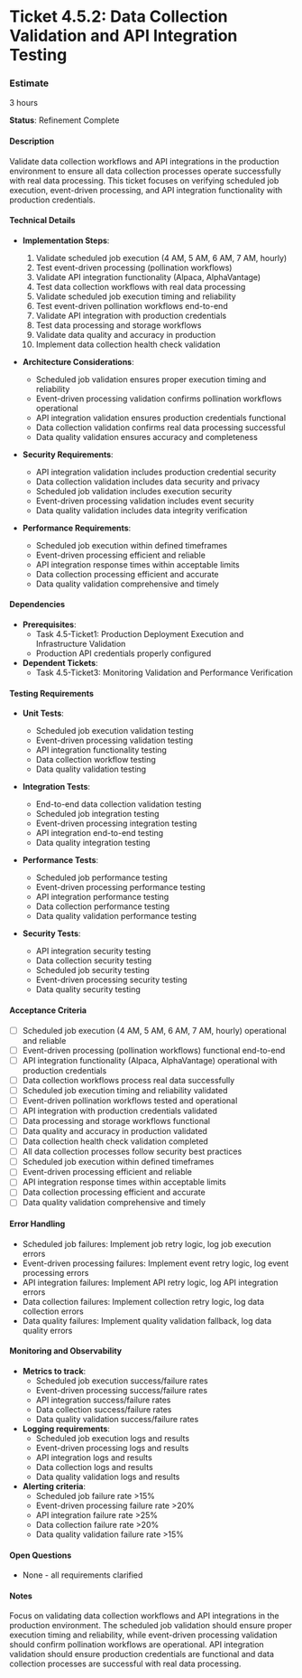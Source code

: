 # Ticket 4.5.2: Data Collection Validation and API Integration Testing

### Estimate
3 hours

**Status**: Refinement Complete

#### Description
Validate data collection workflows and API integrations in the production environment to ensure all data collection processes operate successfully with real data processing. This ticket focuses on verifying scheduled job execution, event-driven processing, and API integration functionality with production credentials.

#### Technical Details
- **Implementation Steps**:
  1. Validate scheduled job execution (4 AM, 5 AM, 6 AM, 7 AM, hourly)
  2. Test event-driven processing (pollination workflows)
  3. Validate API integration functionality (Alpaca, AlphaVantage)
  4. Test data collection workflows with real data processing
  5. Validate scheduled job execution timing and reliability
  6. Test event-driven pollination workflows end-to-end
  7. Validate API integration with production credentials
  8. Test data processing and storage workflows
  9. Validate data quality and accuracy in production
  10. Implement data collection health check validation

- **Architecture Considerations**:
  - Scheduled job validation ensures proper execution timing and reliability
  - Event-driven processing validation confirms pollination workflows operational
  - API integration validation ensures production credentials functional
  - Data collection validation confirms real data processing successful
  - Data quality validation ensures accuracy and completeness

- **Security Requirements**:
  - API integration validation includes production credential security
  - Data collection validation includes data security and privacy
  - Scheduled job validation includes execution security
  - Event-driven processing validation includes event security
  - Data quality validation includes data integrity verification

- **Performance Requirements**:
  - Scheduled job execution within defined timeframes
  - Event-driven processing efficient and reliable
  - API integration response times within acceptable limits
  - Data collection processing efficient and accurate
  - Data quality validation comprehensive and timely

#### Dependencies
- **Prerequisites**:
  - Task 4.5-Ticket1: Production Deployment Execution and Infrastructure Validation
  - Production API credentials properly configured
- **Dependent Tickets**:
  - Task 4.5-Ticket3: Monitoring Validation and Performance Verification

#### Testing Requirements
- **Unit Tests**:
  - Scheduled job execution validation testing
  - Event-driven processing validation testing
  - API integration functionality testing
  - Data collection workflow testing
  - Data quality validation testing

- **Integration Tests**:
  - End-to-end data collection validation testing
  - Scheduled job integration testing
  - Event-driven processing integration testing
  - API integration end-to-end testing
  - Data quality integration testing

- **Performance Tests**:
  - Scheduled job performance testing
  - Event-driven processing performance testing
  - API integration performance testing
  - Data collection performance testing
  - Data quality validation performance testing

- **Security Tests**:
  - API integration security testing
  - Data collection security testing
  - Scheduled job security testing
  - Event-driven processing security testing
  - Data quality security testing

#### Acceptance Criteria
- [ ] Scheduled job execution (4 AM, 5 AM, 6 AM, 7 AM, hourly) operational and reliable
- [ ] Event-driven processing (pollination workflows) functional end-to-end
- [ ] API integration functionality (Alpaca, AlphaVantage) operational with production credentials
- [ ] Data collection workflows process real data successfully
- [ ] Scheduled job execution timing and reliability validated
- [ ] Event-driven pollination workflows tested and operational
- [ ] API integration with production credentials validated
- [ ] Data processing and storage workflows functional
- [ ] Data quality and accuracy in production validated
- [ ] Data collection health check validation completed
- [ ] All data collection processes follow security best practices
- [ ] Scheduled job execution within defined timeframes
- [ ] Event-driven processing efficient and reliable
- [ ] API integration response times within acceptable limits
- [ ] Data collection processing efficient and accurate
- [ ] Data quality validation comprehensive and timely

#### Error Handling
- Scheduled job failures: Implement job retry logic, log job execution errors
- Event-driven processing failures: Implement event retry logic, log event processing errors
- API integration failures: Implement API retry logic, log API integration errors
- Data collection failures: Implement collection retry logic, log data collection errors
- Data quality failures: Implement quality validation fallback, log data quality errors

#### Monitoring and Observability
- **Metrics to track**:
  - Scheduled job execution success/failure rates
  - Event-driven processing success/failure rates
  - API integration success/failure rates
  - Data collection success/failure rates
  - Data quality validation success/failure rates
- **Logging requirements**:
  - Scheduled job execution logs and results
  - Event-driven processing logs and results
  - API integration logs and results
  - Data collection logs and results
  - Data quality validation logs and results
- **Alerting criteria**:
  - Scheduled job failure rate >15%
  - Event-driven processing failure rate >20%
  - API integration failure rate >25%
  - Data collection failure rate >20%
  - Data quality validation failure rate >15%

#### Open Questions
- None - all requirements clarified

#### Notes
Focus on validating data collection workflows and API integrations in the production environment. The scheduled job validation should ensure proper execution timing and reliability, while event-driven processing validation should confirm pollination workflows are operational. API integration validation should ensure production credentials are functional and data collection processes are successful with real data processing. 